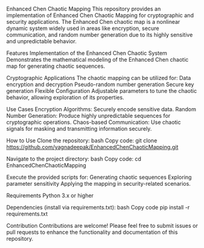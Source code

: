 Enhanced Chen Chaotic Mapping
	This repository provides an implementation of Enhanced Chen Chaotic Mapping for cryptographic and security applications. The Enhanced Chen chaotic map is a nonlinear dynamic system widely used in areas like encryption, secure communication, and random number generation due to its highly sensitive and unpredictable behavior.

Features
	Implementation of the Enhanced Chen Chaotic System
	Demonstrates the mathematical modeling of the Enhanced Chen chaotic map for generating chaotic sequences.

Cryptographic Applications
	The chaotic mapping can be utilized for:
	Data encryption and decryption
	Pseudo-random number generation
	Secure key generation
	Flexible Configuration
	Adjustable parameters to tune the chaotic behavior, allowing exploration of its properties.

Use Cases
	Encryption Algorithms: Securely encode sensitive data.
	Random Number Generation: Produce highly unpredictable sequences for cryptographic operations.
	Chaos-based Communication: Use chaotic signals for masking and transmitting information securely.

How to Use
  Clone the repository:
  bash
  Copy code: git clone https://github.com/yagnadeepak/EnhancedChenChaoticMapping.git

  Navigate to the project directory:
    bash
    Copy code: cd EnhancedChenChaoticMapping

  Execute the provided scripts for:
    Generating chaotic sequences
    Exploring parameter sensitivity
    Applying the mapping in security-related scenarios.

Requirements
  Python 3.x or higher

Dependencies (install via requirements.txt):
  bash
  Copy code
  pip install -r requirements.txt

Contribution
  Contributions are welcome! Please feel free to submit issues or pull requests to enhance the functionality and documentation of this repository.

